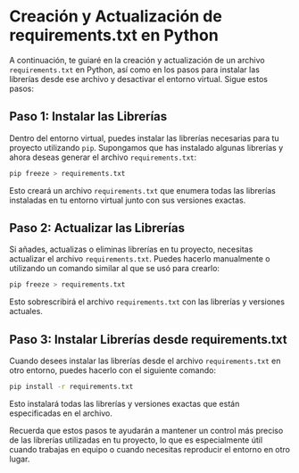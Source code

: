 
# Creación y Actualización de requirements.txt en Python

A continuación, te guiaré en la creación y actualización de un archivo `requirements.txt` en Python, así como en los pasos para instalar las librerías desde ese archivo y desactivar el entorno virtual. Sigue estos pasos:

## Paso 1: Instalar las Librerías

Dentro del entorno virtual, puedes instalar las librerías necesarias para tu proyecto utilizando `pip`. Supongamos que has instalado algunas librerías y ahora deseas generar el archivo `requirements.txt`:

```bash
pip freeze > requirements.txt
```

Esto creará un archivo `requirements.txt` que enumera todas las librerías instaladas en tu entorno virtual junto con sus versiones exactas.

## Paso 2: Actualizar las Librerías

Si añades, actualizas o eliminas librerías en tu proyecto, necesitas actualizar el archivo `requirements.txt`. Puedes hacerlo manualmente o utilizando un comando similar al que se usó para crearlo:

```bash
pip freeze > requirements.txt
```

Esto sobrescribirá el archivo `requirements.txt` con las librerías y versiones actuales.

## Paso 3: Instalar Librerías desde requirements.txt

Cuando desees instalar las librerías desde el archivo `requirements.txt` en otro entorno, puedes hacerlo con el siguiente comando:

```bash
pip install -r requirements.txt
```

Esto instalará todas las librerías y versiones exactas que están especificadas en el archivo.

Recuerda que estos pasos te ayudarán a mantener un control más preciso de las librerías utilizadas en tu proyecto, lo que es especialmente útil cuando trabajas en equipo o cuando necesitas reproducir el entorno en otro lugar.
